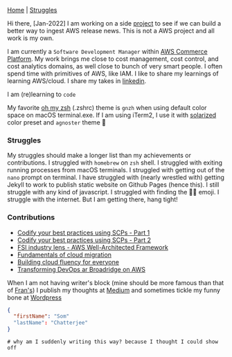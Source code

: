 

[Home](/README.md) | [Struggles](/struggles.md)


Hi there, 
[Jan-2022] I am working on a side [project](https://github.com/somsubhro/firehosesensing) to see if we can build a better way to ingest AWS release news. This is not a AWS project and all work is my own.

I am currently a `Software Development Manager` within [AWS Commerce Platform](https://www.amazon.jobs/en/landing_pages/aws-commerce-platform). My work brings me close to cost management, cost control, and cost analytics domains, as well close to bunch of very smart people. I often spend time with primitives of AWS, like IAM. I like to share my learnings of learning AWS/cloud. I share my takes in [linkedin](https://www.linkedin.com/in/somsubhrochatterjee/). 

I am (re)learning to `code`

My favorite [oh my zsh](https://ohmyz.sh/) (.zshrc) theme is `gnzh` when using default color space on macOS terminal.exe. If I am using iTerm2, I use it with [solarized](https://github.com/altercation/solarized) color preset and `agnoster` theme 🥇

### Struggles

My struggles should make a longer list than my achievements or contributions. I struggled with `homebrew` on `zsh` shell. I struggled with exiting running processes from macOS terminals. I struggled with getting out of the `nano` prompt on terminal. I have struggled with (nearly wrestled with) getting Jekyll to work to publish static website on Github Pages (hence this). I still struggle with any kind of javascript. I struggled with finding the 🤷‍♂️ emoji. I struggle with the internet. But I am getting there, hang tight! 

### Contributions
* [Codify your best practices using SCPs - Part 1](https://lnkd.in/eQa7QcSB)
* [Codify your best practices using SCPs - Part 2](https://lnkd.in/eNNDjqgj)
* [FSI industry lens - AWS Well-Architected Framework](https://d1.awsstatic.com/whitepapers/architecture/wellarchitected-Financial-Services-Industry-Lens.pdf)
* [Fundamentals of cloud migration](https://acloudguru.com/blog/business/the-fundamentals-of-cloud-migration)
* [Building cloud fluency for everyone](https://acloudguru.com/blog/business/how-to-build-a-cloud-fluency-program-for-everyone)
* [Transforming DevOps ar Broadridge on AWS](https://aws.amazon.com/blogs/devops/transforming-devops-for-a-fintech-on-aws/) 

When I am not having writer's block (mine should be more famous than that of [Fran's](https://www.theguardian.com/books/2021/aug/28/fran-lebowitz-if-people-disagree-with-me-so-what)) I publish my thoughts at [Medium](https://somchat.medium.com/) and sometimes tickle my funny bone at [Wordpress](https://scnotmycupoftea.wordpress.com/)

```json
{
  "firstName": "Som"
  "lastName": "Chatterjee"
}
 ```
 
 `# why am I suddenly writing this way? because I thought I could show off`
 
